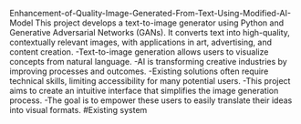 Enhancement-of-Quality-Image-Generated-From-Text-Using-Modified-AI-Model
This project develops a text-to-image generator using Python and Generative Adversarial Networks (GANs). It converts text into high-quality, contextually relevant images, with applications in art, advertising, and content creation.
-Text-to-image generation allows users to visualize concepts from natural language.
-AI is transforming creative industries by improving processes and outcomes.
-Existing solutions often require technical skills, limiting accessibility for  many potential users.
-This project aims to create an intuitive interface that simplifies the image generation process.
-The goal is to empower these users to easily translate their ideas into visual formats.
#Existing system

